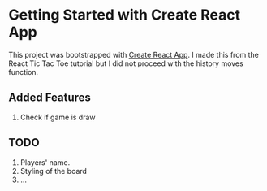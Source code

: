 # Getting Started with Create React App

This project was bootstrapped with [Create React App](https://github.com/facebook/create-react-app). I made this from the React Tic Tac Toe tutorial but I did not proceed with the history moves function.

## Added Features
1. Check if game is draw

## TODO
1. Players' name.
2. Styling of the board
3. ...